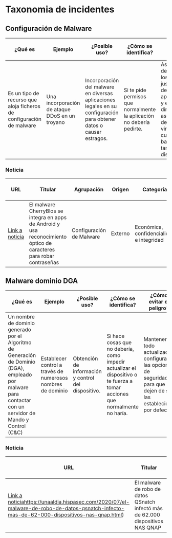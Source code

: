 # Taxonomia de incidentes

## Configuración de Malware

| ¿Qué es | Ejemplo | ¿Posible uso? | ¿Cómo se identifica? | ¿Cómo evitar el peligro? |
| ------- | ------- | ------------- | -------------------- | ------------------------ |
| Es un tipo de recurso que aloja ficheros de configuración de malware | Una incorporación de ataque DDoS en un troyano | Incorporación del malware en diversas aplicaciones legales en su configuración para obtener datos o causar estragos. | Si te pide permisos que normalmente la aplicación no debería pedirte. | Asegurarte de que das los permisos justos al uso de las aplicaciones, y en caso de dinero, asegurarte de que no vincular las cuentas bancarias o tarjetas al dispositivo. |

### Noticia

| URL | Titular | Agrupación | Origen | Categoría | Usuarios afectados | Número y tipología infectados | Impacto |
| --- | ------- | ---------- | ------ | --------- | ------------------ | ----------------------------- | ------- |
| [Link a noticia](https://www.europapress.es/portaltic/ciberseguridad/noticia-malware-cherryblos-integra-apps-android-usa-reconocimiento-optico-caracteres-robar-contrasenas-20230731121817.html) | El malware CherryBlos se integra en apps de Android y usa reconocimiento óptico de caracteres para robar contraseñas | Configuración de Malware | Externo | Económica, confidencialidad e integridad | Todos los usuarios de las aplicaciones GPTalk, Happy Miner, Robot 999 y SynthNet. | Ciudadanía española en general | Alto |


## Malware dominio DGA

| ¿Qué es | Ejemplo | ¿Posible uso? | ¿Cómo se identifica? | ¿Cómo evitar el peligro? |
| ------- | ------- | ------------- | -------------------- | ------------------------ |
| Un nombre de dominio generado por el Algoritmo de Generación de Dominio (DGA), empleado por malware para contactar con un servidor de Mando y Control (C&C) | Establecer control a través de numerosos nombres de dominio | Obtención de información y control del dispositivo. | Si hace cosas que no debería, como impedir actualizar el dispositivo o te fuerza a tomar acciones que normalmente no haría. | Mantener todo actualizado, configurar las opciones de seguridad para que dejen de ser las establecidas por defecto. |

### Noticia

| URL | Titular | Agrupación | Origen | Categoría | Usuarios afectados | Número y tipología infectados | Impacto |
| --- | ------- | ---------- | ------ | --------- | ------------------ | ----------------------------- | ------- |
| [Link a noticia](https://unaaldia.hispasec.com/2020/07/el-malware-de-robo-de-datos-qsnatch-infecto-mas-de-62-000-dispositivos-nas-qnap.html)https://unaaldia.hispasec.com/2020/07/el-malware-de-robo-de-datos-qsnatch-infecto-mas-de-62-000-dispositivos-nas-qnap.html) | El malware de robo de datos QSnatch infectó más de 62.000 dispositivos NAS QNAP | Malware dominio DGA |  | Confidencialidad e Integridad | Usuarios de dispositivos QNAP | Más de 62000 dispositivos NAS QNAP | Alto |
